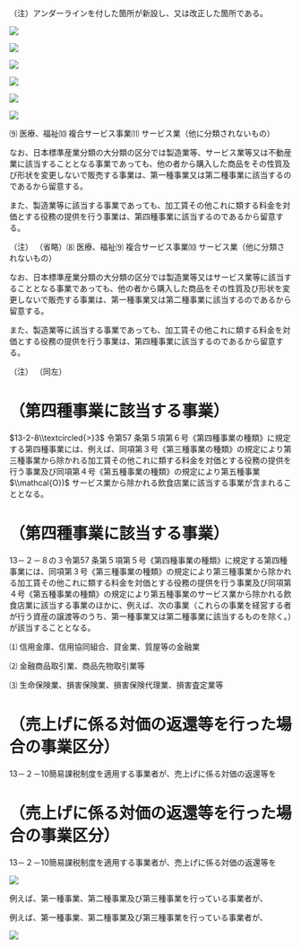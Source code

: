 （注）アンダーラインを付した箇所が新設し、又は改正した箇所である。

![](https://www.nta.go.jp/tmp/6e29a6f6-a44d-4361-b0b9-511730c83d91/images/52c0ade24d379d1682484eb3ae2db98489bcee294d99c6a95c3092cf03be1a97.jpg)

![](https://www.nta.go.jp/tmp/6e29a6f6-a44d-4361-b0b9-511730c83d91/images/f3c24cc6be7fb5b54fc3706fade85ba5660bdb88644acad961016f600a2f3edb.jpg)

![](https://www.nta.go.jp/tmp/6e29a6f6-a44d-4361-b0b9-511730c83d91/images/333b1f6985a202ee3b35e8a19567a564e5afdec7350b0cf061d033aa871f2486.jpg)

![](https://www.nta.go.jp/tmp/6e29a6f6-a44d-4361-b0b9-511730c83d91/images/7b31bc34fc79073339c9fb015bfbcb1a19701dbcb04ebe115d2f5dff440c7eb1.jpg)

![](https://www.nta.go.jp/tmp/6e29a6f6-a44d-4361-b0b9-511730c83d91/images/0fad53766fe3373e0eaf56a0fbaf3b0ae00e7acc7f2181985385398c27cd14d2.jpg)

![](https://www.nta.go.jp/tmp/6e29a6f6-a44d-4361-b0b9-511730c83d91/images/43311980998360883cc4fce960eba58601ee15eb238186d09436ae70d21daaea.jpg)

⑼ 医療、福祉⑽ 複合サービス事業⑾ サービス業（他に分類されないもの）

なお、日本標準産業分類の大分類の区分では製造業等、サービス業等又は不動産業に該当することとなる事業であっても、他の者から購入した商品をその性質及び形状を変更しないで販売する事業は、第一種事業又は第二種事業に該当するのであるから留意する。

また、製造業等に該当する事業であっても、加工賃その他これに類する料金を対価とする役務の提供を行う事業は、第四種事業に該当するのであるから留意する。

（注） （省略）⑻ 医療、福祉⑼ 複合サービス事業⑽ サービス業（他に分類されないもの）

なお、日本標準産業分類の大分類の区分では製造業等又はサービス業等に該当することとなる事業であっても、他の者から購入した商品をその性質及び形状を変更しないで販売する事業は、第一種事業又は第二種事業に該当するのであるから留意する。

また、製造業等に該当する事業であっても、加工賃その他これに類する料金を対価とする役務の提供を行う事業は、第四種事業に該当するのであるから留意する。

（注） （同左）

# （第四種事業に該当する事業）

$13-2-8\\textcircled{>}3$ 令第57 条第５項第６号《第四種事業の種類》に規定する第四種事業には、例えば、同項第３号《第三種事業の種類》の規定により第三種事業から除かれる加工賃その他これに類する料金を対価とする役務の提供を行う事業及び同項第４号《第五種事業の種類》の規定により第五種事業 $\\mathcal{O})$ サービス業から除かれる飲食店業に該当する事業が含まれることとなる。

# （第四種事業に該当する事業）

13－２－８の３令第57 条第５項第５号《第四種事業の種類》に規定する第四種事業には、同項第３号《第三種事業の種類》の規定により第三種事業から除かれる加工賃その他これに類する料金を対価とする役務の提供を行う事業及び同項第４号《第五種事業の種類》の規定により第五種事業のサービス業から除かれる飲食店業に該当する事業のほかに、例えば、次の事業（これらの事業を経営する者が行う資産の譲渡等のうち、第一種事業又は第二種事業に該当するものを除く。）が該当することとなる。

⑴ 信用金庫、信用協同組合、貸金業、質屋等の金融業

⑵ 金融商品取引業、商品先物取引業等

⑶ 生命保険業、損害保険業、損害保険代理業、損害査定業等

# （売上げに係る対価の返還等を行った場合の事業区分）

13－２－10簡易課税制度を適用する事業者が、売上げに係る対価の返還等を

# （売上げに係る対価の返還等を行った場合の事業区分）

13－２－10簡易課税制度を適用する事業者が、売上げに係る対価の返還等を

![](https://www.nta.go.jp/tmp/6e29a6f6-a44d-4361-b0b9-511730c83d91/images/1576c1774762f20d920dffbbe8058d5e97d4e1189ca7b78f817da1a1cc35a588.jpg)

例えば、第一種事業、第二種事業及び第三種事業を行っている事業者が、

例えば、第一種事業、第二種事業及び第三種事業を行っている事業者が、

![](https://www.nta.go.jp/tmp/6e29a6f6-a44d-4361-b0b9-511730c83d91/images/34ab292bee1bcc12d22f808d04f526f11c6362a8382e0337bfdf363b8d1e6561.jpg)